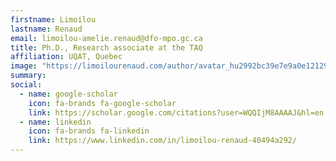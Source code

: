 ```yaml
---
firstname: Limoilou
lastname: Renaud
email: limoilou-amelie.renaud@dfo-mpo.gc.ca
title: Ph.D., Research associate at the TAQ
affiliation: UQAT, Quebec
image: "https://limoilourenaud.com/author/avatar_hu2992bc39e7e9a0e12129ee242cfd7675_687524_270x270_fill_q90_lanczos_center.jpg"
summary: 
social:
  - name: google-scholar
    icon: fa-brands fa-google-scholar
    link: https://scholar.google.com/citations?user=WQQIjM8AAAAJ&hl=en
  - name: linkedin
    icon: fa-brands fa-linkedin
    link: https://www.linkedin.com/in/limoilou-renaud-40494a292/
---
```

